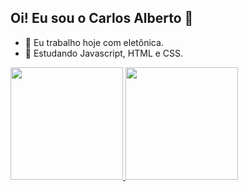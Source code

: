 ## Oi! Eu sou o Carlos Alberto 👋


- 🔭 Eu trabalho hoje com eletônica.
- 🌱 Estudando Javascript, HTML e CSS.

<div>
  <a href="https://github.com/carlosoavila">
  <img height="180em" src="https://github-readme-stats.vercel.app/api?username=carlosoavila&show_icons=true&theme=dark&include_all_commits=true&count_private=true"/>
  <img height="180em" src="https://github-readme-stats.vercel.app/api/top-langs/?username=carlosoavila&layout=compact&langs_count=16&theme=dark"/>
</div>

